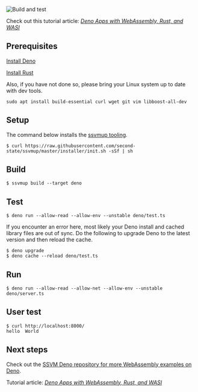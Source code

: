 ![Build and test](https://github.com/second-state/ssvm-deno-starter/workflows/Build%20and%20test/badge.svg)

Check out this tutorial article: *[Deno Apps with WebAssembly, Rust, and WASI](https://www.secondstate.io/articles/deno-webassembly-rust-wasi/)*

## Prerequisites

[Install Deno](https://deno.land/manual/getting_started/installation)

[Install Rust](https://www.rust-lang.org/tools/install)

Also, if you have not done so, please bring your Linux system up to date with dev tools.

```
sudo apt install build-essential curl wget git vim libboost-all-dev
```

## Setup

The command below installs the [ssvmup tooling](https://www.secondstate.io/articles/ssvmup/).

```
$ curl https://raw.githubusercontent.com/second-state/ssvmup/master/installer/init.sh -sSf | sh
```

## Build

```
$ ssvmup build --target deno
```

## Test

```
$ deno run --allow-read --allow-env --unstable deno/test.ts
```

If you encounter an error here, most likely your Deno install and cached library files are out of sync. Do the following to upgrade Deno to the latest version and then reload the cache.

```
$ deno upgrade
$ deno cache --reload deno/test.ts
```

## Run

```
$ deno run --allow-read --allow-net --allow-env --unstable deno/server.ts
```

## User test

```
$ curl http://localhost:8000/
hello  World
```

## Next steps

Check out the [SSVM Deno repository for more WebAssembly examples on Deno](https://github.com/second-state/wasm-learning/tree/master/deno).

Tutorial article: *[Deno Apps with WebAssembly, Rust, and WASI](https://www.secondstate.io/articles/deno-webassembly-rust-wasi/)*

